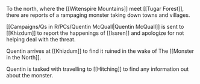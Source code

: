 To the north, where the [[Witenspire Mountains]] meet [[Tugar Forest]], there are reports of a rampaging monster taking down towns and villages.

[[Campaigns/Qs in R/PCs/Quentin McQuall|Quentin McQuall]] is sent to [[Khizdum]] to report the happenings of [[Issren]] and apologize for not helping deal with the threat.

Quentin arrives at [[Khizdum]] to find it ruined in the wake of The [[Monster in the North]].

Quentin is tasked with travelling to [[Hitching]] to find any information out about the monster. 